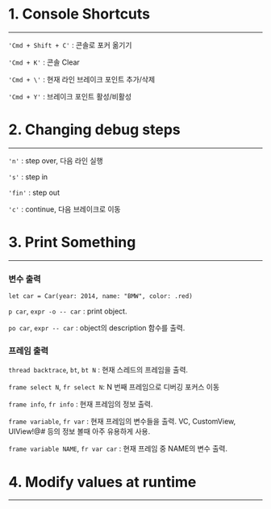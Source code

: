 # 1. Console Shortcuts
---

`'Cmd + Shift + C'` : 콘솔로 포커 옮기기

`'Cmd + K'` : 콘솔 Clear

`'Cmd + \'` : 현재 라인 브레이크 포인트 추가/삭제

`'Cmd + Y'` : 브레이크 포인트 활성/비활성


# 2. Changing debug steps
---

`'n'` : step over, 다음 라인 실행

`'s'` : step in

`'fin'` : step out

`'c'` : continue, 다음 브레이크로 이동


# 3. Print Something
---


### 변수 출력

```
let car = Car(year: 2014, name: "BMW", color: .red)
```

`p car`, `expr -o -- car` : print object.

`po car`, `expr -- car` : object의 description 함수를 출력.

### 프레임 출력

`thread backtrace`, `bt`, `bt N` : 현재 스레드의 프레임을 출력.

`frame select N`, `fr select N`: N 번째 프레임으로 디버깅 포커스 이동

`frame info`, `fr info` : 현재 프레임의 정보 출력.

`frame variable`, `fr var` : 현재 프레임의 변수들을 출력. VC, CustomView, UIView!@# 등의 정보 볼때 아주 유용하게 사용.

`frame variable NAME`, `fr var car` : 현재 프레임 중 NAME의 변수 출력.





# 4. Modify values at runtime
---



